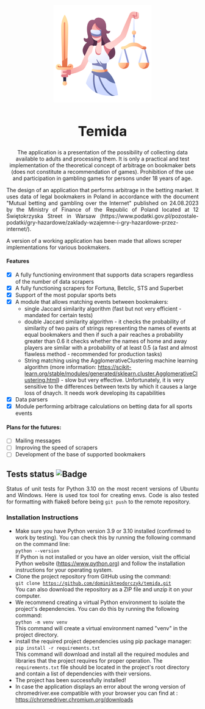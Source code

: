 <p align="center">
  <img src="docs/images/themis_large.png" alt="Opis obrazka">
</p>
<div align="center">
  <h1 style="font-size: 36px;">Temida</h1>
</div>
<p align="center">
The application is a presentation of the possibility of collecting data available to adults and processing them.  It is only a practical and test implementation of the theoretical concept of arbitrage on bookmaker bets (does not constitute a recommendation of games). Prohibition of the use and participation in gambling games for persons under 18 years of age.
</p>


<p align="justify">
The design of an application that performs arbitrage in the betting market. It uses data of legal bookmakers in Poland in accordance with the document "Mutual betting and gambling over the Internet" published on 24.08.2023 by the Ministry of Finance of the Republic of Poland located at 12 Świętokrzyska Street in Warsaw (https://www.podatki.gov.pl/pozostale-podatki/gry-hazardowe/zaklady-wzajemne-i-gry-hazardowe-przez-internet/).

A version of a working application has been made that allows screper implementations for various bookmakers.
#### Features
- [x] A fully functioning environment that supports data scrapers regardless of the number of data scrapers
- [x] A fully functioning scrapers for Fortuna, Betclic, STS and Superbet
- [x] Support of the most popular sports bets
- [x] A module that allows matching events between bookmakers:
  - single Jaccard similarity algorithm (fast but not very efficient - mandated for certain tests)
  - double Jaccard similarity algorithm - it checks the probability of similarity of two pairs of strings representing the names of events at equal bookmakers and then if such a pair reaches a probability greater than 0.6 it checks whether the names of home and away players are similar with a probability of at least 0.5 (a fast and almost flawless method - recommended for production tasks)
  - String matching using the AgglomerativeClustering machine learning algorithm (more information: https://scikit-learn.org/stable/modules/generated/sklearn.cluster.AgglomerativeClustering.html) - slow but very effective. Unfortunately, it is very sensitive to the differences between texts by which it causes a large loss of dnaych. It needs work developing its capabilities
- [x] Data parsers
- [x] Module performing arbitrage calculations on betting data for all sports events
#### Plans for the futures:
- [ ] Mailing messages
- [ ] Improving the speed of scrapers
- [ ] Development of the base of supported bookmakers

## Tests status <img src="https://github.com/dominikteodorczyk/temida/actions/workflows/tox_tests.yml/badge.svg" alt="Badge">
<p align="justify">
Status of unit tests for Python 3.10 on the most recent versions of Ubuntu and Windows. Here is used tox tool for creating envs. Code is also tested for formatting with flake8 before being <code>git push</code> to the remote repository.
</p>

### Installation Instructions
- Make sure you have Python version 3.9 or 3.10 installed (confirmed to work by testing). You can check this by running the following command on the command line:<br>
<code>python --version</code><br>
If Python is not installed or you have an older version, visit the official Python website (https://www.python.org) and follow the installation instructions for your operating system.<br>
- Clone the project repository from GitHub using the command:<br>
<code>git clone https://github.com/dominikteodorczyk/temida.git</code><br>
You can also download the repository as a ZIP file and unzip it on your computer.<br>
- We recommend creating a virtual Python environment to isolate the project's dependencies. You can do this by running the following command:<br>
<code>python -m venv venv</code><br>
This command will create a virtual environment named "venv" in the project directory.<br>
- install the required project dependencies using pip package manager:<br>
<code>pip install -r requirements.txt</code><br>
This command will download and install all the required modules and libraries that the project requires for proper operation. The `requirements.txt` file should be located in the project's root directory and contain a list of dependencies with their versions.<br>
- The project has been successfully installed!<br>
- In case the application displays an error about the wrong version of chromedriver.exe compatible with your browser you can find at : https://chromedriver.chromium.org/downloads

